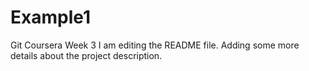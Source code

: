 # Example1
Git Coursera Week 3
I am editing the README file. Adding some more details about the project description.

